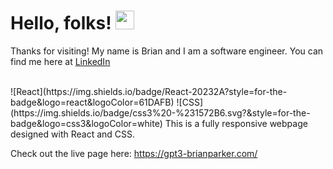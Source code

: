 # Hello, folks! <img src="https://raw.githubusercontent.com/MartinHeinz/MartinHeinz/master/wave.gif" width="30px">
Thanks for visiting! My name is Brian and I am a software engineer. You can find me here at [LinkedIn](https://www.linkedin.com/in/brianparker1717/)

<br>
![React](https://img.shields.io/badge/React-20232A?style=for-the-badge&logo=react&logoColor=61DAFB) ![CSS](https://img.shields.io/badge/css3%20-%231572B6.svg?&style=for-the-badge&logo=css3&logoColor=white)
This is a fully responsive webpage designed with React and CSS.

Check out the live page here: https://gpt3-brianparker.com/
